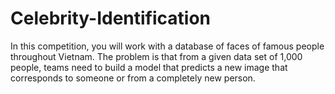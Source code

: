 # Celebrity-Identification
In this competition, you will work with a database of faces of famous people throughout Vietnam. The problem is that from a given data set of 1,000 people, teams need to build a model that predicts a new image that corresponds to someone or from a completely new person.
